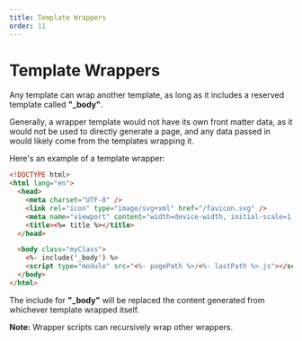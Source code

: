 ```yaml
---
title: Template Wrappers
order: 11
---
```


# Template Wrappers

Any template can wrap another template, as long as it includes a reserved template called **"\_body"**.

Generally, a wrapper template would not have its own front matter data,
as it would not be used to directly generate a page, and any data passed in would likely
come from the templates wrapping it.

Here's an example of a template wrapper:

```html
<!DOCTYPE html>
<html lang="en">
  <head>
    <meta charset="UTF-8" />
    <link rel="icon" type="image/svg+xml" href="/favicon.svg" />
    <meta name="viewport" content="width=device-width, initial-scale=1.0" />
    <title><%= title %></title>
  </head>

  <body class="myClass">
    <%- include('_body') %>
    <script type="module" src="<%- pagePath %>/<%- lastPath %>.js"></script>
  </body>
</html>
```

The include for **"\_body"** will be replaced the content generated from whichever template wrapped itself.

**Note:** Wrapper scripts can recursively wrap other wrappers.
